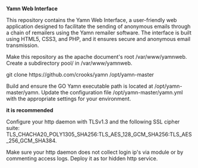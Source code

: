 <b>Yamn Web Interface</b><br>
<p>This repository contains the Yamn Web Interface, a user-friendly web application designed to facilitate the sending of anonymous emails through a chain of remailers using the Yamn remailer software. 
The interface is built using HTML5, CSS3, and PHP, and it ensures secure and anonymous email transmission.</p>

<p>Make this repository as the apache document's root /var/www/yamnweb.
Create a subdirectory pool/ in /var/www/yamnweb.</p>
<p>git clone https://github.com/crooks/yamn /opt/yamn-master </p>
<p>Build and ensure the GO Yamn executable path is located at /opt/yamn-master/yamn.
Update the configuration file /opt/yamn-master/yamn.yml with the appropriate settings for your environment.</p>

<b>it is recommended</b><br> 
<p>Configure your http daemon with TLSv1.3 and the following SSL cipher suite: TLS_CHACHA20_POLY1305_SHA256:TLS_AES_128_GCM_SHA256:TLS_AES_256_GCM_SHA384.</p>
<p>Make sure your http daemon does not collect login ip's via module or by commenting access logs.
Deploy it as tor hidden http service.</p>
